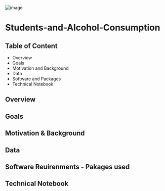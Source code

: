 ![image](https://user-images.githubusercontent.com/70491460/101422228-30e52080-38c4-11eb-9087-20ea89ac5e09.png)



# Students-and-Alcohol-Consumption

## Table of Content

* Overview
* Goals
* Motivation and Background
* Data
* Software and Packages
* Technical Notebook

## Overview




## Goals


## Motivation & Background


## Data


## Software Reuirenments - Pakages used


## Technical Notebook
